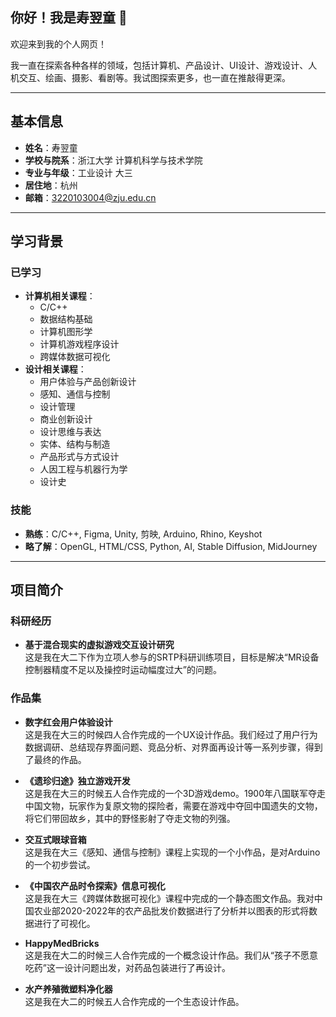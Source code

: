 ## 你好！我是寿翌童 👋

欢迎来到我的个人网页！

我一直在探索各种各样的领域，包括计算机、产品设计、UI设计、游戏设计、人机交互、绘画、摄影、看剧等。我试图探索更多，也一直在推敲得更深。

---

## 基本信息

- **姓名**：寿翌童  
- **学校与院系**：浙江大学 计算机科学与技术学院  
- **专业与年级**：工业设计 大三  
- **居住地**：杭州  
- **邮箱**：3220103004@zju.edu.cn  

---

## 学习背景

### 已学习

- **计算机相关课程**：
  - C/C++
  - 数据结构基础
  - 计算机图形学
  - 计算机游戏程序设计
  - 跨媒体数据可视化
- **设计相关课程**：
  - 用户体验与产品创新设计
  - 感知、通信与控制
  - 设计管理
  - 商业创新设计
  - 设计思维与表达
  - 实体、结构与制造
  - 产品形式与方式设计
  - 人因工程与机器行为学
  - 设计史

### 技能

- **熟练**：C/C++, Figma, Unity, 剪映, Arduino, Rhino, Keyshot  
- **略了解**：OpenGL, HTML/CSS, Python, AI, Stable Diffusion, MidJourney  

---

## 项目简介

### 科研经历

- **基于混合现实的虚拟游戏交互设计研究**  
  这是我在大二下作为立项人参与的SRTP科研训练项目，目标是解决“MR设备控制器精度不足以及操控时运动幅度过大”的问题。

### 作品集

- **数字红会用户体验设计**  
  这是我在大三的时候四人合作完成的一个UX设计作品。我们经过了用户行为数据调研、总结现存界面问题、竞品分析、对界面再设计等一系列步骤，得到了最终的作品。

- **《遗珍归途》独立游戏开发**  
  这是我在大三的时候五人合作完成的一个3D游戏demo。1900年八国联军夺走中国文物，玩家作为复原文物的探险者，需要在游戏中夺回中国遗失的文物，将它们带回故乡，其中的野怪影射了夺走文物的列强。

- **交互式眼球音箱**  
  这是我在大三《感知、通信与控制》课程上实现的一个小作品，是对Arduino的一个初步尝试。

- **《中国农产品时令探索》信息可视化**  
  这是我在大三《跨媒体数据可视化》课程中完成的一个静态图文作品。我对中国农业部2020-2022年的农产品批发价数据进行了分析并以图表的形式将数据进行了可视化。

- **HappyMedBricks**  
  这是我在大二的时候三人合作完成的一个概念设计作品。我们从“孩子不愿意吃药”这一设计问题出发，对药品包装进行了再设计。

- **水产养殖微塑料净化器**  
  这是我在大二的时候五人合作完成的一个生态设计作品。
